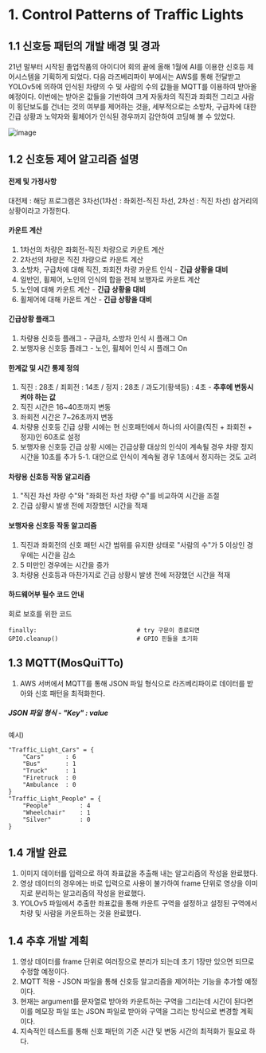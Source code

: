 # 1. Control Patterns of Traffic Lights

## 1.1 신호등 패턴의 개발 배경 및 경과

21년 말부터 시작된 졸업작품의 아이디어 회의 끝에 올해 1월에 AI를 이용한 신호등 제어시스템을 기획하게 되었다. 다음 라즈베리파이 부에서는 AWS를 통해 전달받고 YOLOv5에 의하여 인식된 차량의 수 및 사람의 수의 값들을 MQTT를 이용하여 받아올 예정이다. 이번에는 받아온 값들을 기반하여 크게 자동차의 직진과 좌회전 그리고 사람이 횡단보도를 건너는 것의 여부를 제어하는 것을, 세부적으로는 소방차, 구급차에 대한 긴급 상황과 노약자와 휠체어가 인식된 경우까지 감안하여 코딩해 볼 수 있었다.

![image](https://user-images.githubusercontent.com/103302903/170281334-1c2e964b-f2ed-4c64-815e-359cd93feff7.png)

## 1.2 신호등 제어 알고리즘 설명

#### 전제 및 가정사항
대전제 : 해당 프로그램은 3차선(1차선 : 좌회전-직진 차선, 2차선 : 직진 차선) 삼거리의 상황이라고 가정한다.

#### 카운트 계산
1. 1차선의 차량은 좌회전-직진 차량으로 카운트 계산
2. 2차선의 차량은 직진 차량으로 카운트 계산
3. 소방차, 구급차에 대해 직진, 좌회전 차량 카운트 인식 - **긴급 상황을 대비**
4. 일반인, 휠체어, 노인의 인식의 합을 전체 보행자로 카운트 계산
5. 노인에 대해 카운트 계산 - **긴급 상황을 대비**
6. 휠체어에 대해 카운트 계산 - **긴급 상황을 대비**

#### 긴급상황 플래그
1. 차량용 신호등 플래그 - 구급차, 소방차 인식 시 플래그 On
2. 보행자용 신호등 플래그 - 노인, 휠체어 인식 시 플래그 On

#### 한계값 및 시간 통제 정의
1. 직진 : 28초 / 죄회전 : 14초 / 정지 : 28초 / 과도기(황색등) : 4초 - **추후에 변동시켜야 하는 값**
2. 직진 시간은 16~40초까지 변동
3. 좌회전 시간은 7~26초까지 변동 
4. 차량용 신호등 긴급 상황 시에는 현 신호패턴에서 하나의 사이클(직진 + 좌회전 + 정지)인 60초로 설정
5. 보행자용 신호등 긴급 상황 시에는 긴급상황 대상의 인식이 계속될 경우 차량 정지 시간을 10초를 추가
    5-1. 대안으로 인식이 계속될 경우 1초에서 정지하는 것도 고려

#### 차량용 신호등 작동 알고리즘
1. "직진 차선 차량 수"와 "좌회전 차선 차량 수"를 비교하여 시간을 조절
2. 긴급 상황시 발생 전에 저장했던 시간을 적재

#### 보행자용 신호등 작동 알고리즘
1. 직진과 좌회전의 신호 패턴 시간 범위를 유지한 상태로 "사람의 수"가 5 이상인 경우에는 시간을 감소
2. 5 미만인 경우에는 시간을 증가
3. 차량용 신호등과 마찬가지로 긴급 상황시 발생 전에 저장했던 시간을 적재

#### 하드웨어부 필수 코드 안내
회로 보호를 위한 코드

    finally:                            # try 구문이 종료되면
    GPIO.cleanup()                      # GPIO 핀들을 초기화

## 1.3 MQTT(MosQuiTTo)
1. AWS 서버에서 MQTT를 통해 JSON 파일 형식으로 라즈베리파이로 데이터를 받아와 신호 패턴을 최적화한다.

##### JSON 파일 형식 - "Key" : value
예시)

    "Traffic_Light_Cars" = {
        "Cars"      : 6
        "Bus"       : 1
        "Truck"     : 1
        "Firetruck  : 0
        "Ambulance  : 0
    }
    "Traffic_Light_People" = {
        "People"        : 4
        "Wheelchair"    : 1
        "Silver"        : 0
    }

## 1.4 개발 완료
1. 이미지 데이터를 입력으로 하여 좌표값을 추출해 내는 알고리즘의 작성을 완료했다.
2. 영상 데이터의 경우에는 바로 입력으로 사용이 불가하여 frame 단위로 영상을 이미지로 분리하는 알고리즘의 작성을 완료했다.
3. YOLOv5 파일에서 추출한 좌표값을 통해 카운트 구역을 설정하고 설정된 구역에서 차량 및 사람을 카운트하는 것을 완료했다.

## 1.4 추후 개발 계획
1. 영상 데이터를 frame 단위로 여러장으로 분리가 되는데 초기 1장만 있으면 되므로 수정할 예정이다.
2. MQTT 적용 - JSON 파일을 통해 신호등 알고리즘을 제어하는 기능을 추가할 예정이다.
3. 현재는 argument를 문자열로 받아와 카운트하는 구역을 그리는데 시간이 된다면 이를 메모장 파일 또는 JSON 파일로 받아와 구역을 그리는 방식으로 변경할 계획이다.
4. 지속적인 테스트를 통해 신호 패턴의 기준 시간 및 변동 시간의 최적화가 필요로 하다.
